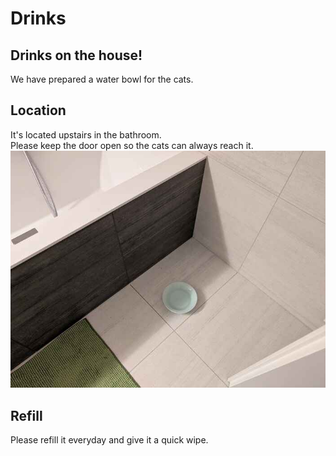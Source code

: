 # Drinks

## Drinks on the house!
We have prepared a water bowl for the cats.

## Location
It's located upstairs in the bathroom.  
Please keep the door open so the cats can always reach it.  
![drawing](assets/water_bowl.jpg)  

## Refill
Please refill it everyday and give it a quick wipe.

<!-- ### How to
Pick up the top part by lifting it.
You don't need to unscrew the white top part from the metal part.
Fill in water until the max line.
Then put the metal part back on top again.
![drawing](assets/water_fountain_disassembled.jpg)

## Long maintenance
It needs to cleaned thoroughly once a week on Sunday.

### How to
Pick up the top part by lifting it.
![drawing](assets/water_fountain.jpg)

### Disassembling
Turn the top white part to the left, then you can take it out.
Pick up the steel part.
Perfect you have disassembled it!
![drawing](assets/water_fountain_disassembled.jpg)

### Cleaning
Pour hot water over it and clean it with a towel.

### Filling
Pour cold water into it until you reach a little under the `max` line.

### Assembling again
Follow the steps in reverse order from [Disassembling](#disassembling). -->